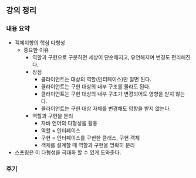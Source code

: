 ## 강의 정리
### 내용 요약
- 객체지향의 핵심 다형성
    - 중요한 이유
        - 역할과 구현으로 구분하면 세상이 단순해지고, 유연해지며 변경도 편리해진다.
        - 장점
            - 클라이언트는 대상의 역할(인터페이스)만 알면 된다.
            - 클라이언트는 구현 대상의 내부 구조를 몰라도 된다.
            - 클라이언트는 구현 대상의 내부 구조가 변경되어도 영향을 받지 않는다.
            - 클라이언트는 구현 대상 자체를 변경해도 영향을 받지 않는다.
        - 역할과 구현을 분리
            - 자바 언어의 다형성을 활용 
            - 역할 = 인터페이스
            - 구현 = 인터페이스를 구현한 클래스, 구현 객체
            - 객체를 설계할 때 역할과 구현을 명확히 분리
- 스프링은 이 다형성을 극대화 할 수 있게 도와준다.

### 후기